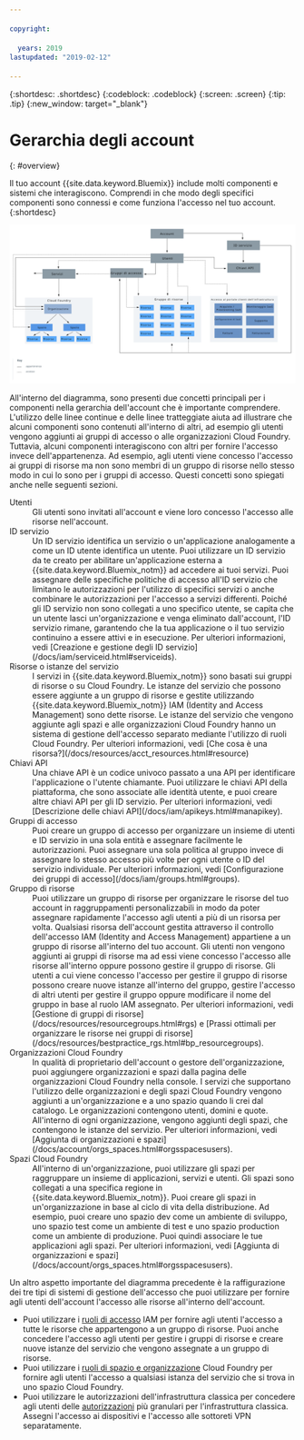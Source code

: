 ```yaml
---

copyright:

  years: 2019
lastupdated: "2019-02-12"

---
```


{:shortdesc: .shortdesc}
{:codeblock: .codeblock}
{:screen: .screen}
{:tip: .tip}
{:new_window: target="_blank"}


# Gerarchia degli account
{: #overview}

Il tuo account {{site.data.keyword.Bluemix}} include molti componenti e sistemi che interagiscono. Comprendi in che modo degli specifici componenti sono connessi e come funziona l'accesso nel tuo account. 
{:shortdesc}

<a href="https://cloud.ibm.com/docs/api/content/account/images/account_diagram.svg">
  <img src="images/account_diagram.svg" alt="diagramma account">
</a>

All'interno del diagramma, sono presenti due concetti principali per i componenti nella gerarchia dell'account che è importante comprendere. L'utilizzo delle linee continue e delle linee tratteggiate aiuta ad illustrare che alcuni componenti sono contenuti all'interno di altri, ad esempio gli utenti vengono aggiunti ai gruppi di accesso o alle organizzazioni Cloud Foundry. Tuttavia, alcuni componenti interagiscono con altri per fornire l'accesso invece dell'appartenenza. Ad esempio, agli utenti viene concesso l'accesso ai gruppi di risorse ma non sono membri di un gruppo di risorse nello stesso modo in cui lo sono per i gruppi di accesso. Questi concetti sono spiegati anche nelle seguenti sezioni.

<dl>
<dt>Utenti</dt>
<dd>Gli utenti sono invitati all'account e viene loro concesso l'accesso alle risorse nell'account.</dd>
<dt>ID servizio</dt>
<dd>Un ID servizio identifica un servizio o un'applicazione analogamente a come un ID utente identifica un utente. Puoi utilizzare un ID servizio da te creato per abilitare un'applicazione esterna a {{site.data.keyword.Bluemix_notm}} ad accedere ai tuoi servizi. Puoi assegnare delle specifiche politiche di accesso all'ID servizio che limitano le autorizzazioni per l'utilizzo di specifici servizi o anche combinare le autorizzazioni per l'accesso a servizi differenti. Poiché gli ID servizio non sono collegati a uno specifico utente, se capita che un utente lasci un'organizzazione e venga eliminato dall'account, l'ID servizio rimane, garantendo che la tua applicazione o il tuo servizio continuino a essere attivi e in esecuzione. Per ulteriori informazioni, vedi [Creazione e gestione degli ID servizio](/docs/iam/serviceid.html#serviceids).</dd>
<dt>Risorse o istanze del servizio</dt>
<dd>I servizi in {{site.data.keyword.Bluemix_notm}} sono basati sui gruppi di risorse o su Cloud Foundry. Le istanze del servizio che possono essere aggiunte a un gruppo di risorse e gestite utilizzando {{site.data.keyword.Bluemix_notm}} IAM (Identity and Access Management) sono dette risorse. Le istanze del servizio che vengono aggiunte agli spazi e alle organizzazioni Cloud Foundry hanno un sistema di gestione dell'accesso separato mediante l'utilizzo di ruoli Cloud Foundry. Per ulteriori informazioni, vedi [Che cosa è una risorsa?](/docs/resources/acct_resources.html#resource)</dd>
<dt>Chiavi API</dt>
<dd>Una chiave API è un codice univoco passato a una API per identificare l'applicazione o l'utente chiamante. Puoi utilizzare le chiavi API della piattaforma, che sono associate alle identità utente, e puoi creare altre chiavi API per gli ID servizio. Per ulteriori informazioni, vedi [Descrizione delle chiavi API](/docs/iam/apikeys.html#manapikey).</dd>
<dt>Gruppi di accesso</dt>
<dd>Puoi creare un gruppo di accesso per organizzare un insieme di utenti e ID servizio in una sola entità e assegnare facilmente le autorizzazioni. Puoi assegnare una sola politica al gruppo invece di assegnare lo stesso accesso più volte per ogni utente o ID del servizio individuale. Per ulteriori informazioni, vedi [Configurazione dei gruppi di accesso](/docs/iam/groups.html#groups).</dd>
<dt>Gruppo di risorse</dt>
<dd>Puoi utilizzare un gruppo di risorse per organizzare le risorse del tuo account in raggruppamenti personalizzabili in modo da poter assegnare rapidamente l'accesso agli utenti a più di un risorsa per volta. Qualsiasi risorsa dell'account gestita attraverso il controllo dell'accesso IAM (Identity and Access Management) appartiene a un gruppo di risorse all'interno del tuo account. Gli utenti non vengono aggiunti ai gruppi di risorse ma ad essi viene concesso l'accesso alle risorse all'interno oppure possono gestire il gruppo di risorse. Gli utenti a cui viene concesso l'accesso per gestire il gruppo di risorse possono creare nuove istanze all'interno del gruppo, gestire l'accesso di altri utenti per gestire il gruppo oppure modificare il nome del gruppo in base al ruolo IAM assegnato. Per ulteriori informazioni, vedi [Gestione di gruppi di risorse](/docs/resources/resourcegroups.html#rgs) e [Prassi ottimali per organizzare le risorse nei gruppi di risorse](/docs/resources/bestpractice_rgs.html#bp_resourcegroups).</dd>
<dt>Organizzazioni Cloud Foundry</dt>
<dd>In qualità di proprietario dell'account o gestore dell'organizzazione, puoi aggiungere organizzazioni e spazi dalla pagina delle organizzazioni Cloud Foundry nella console. I servizi che supportano l'utilizzo delle organizzazioni e degli spazi Cloud Foundry vengono aggiunti a un'organizzazione e a uno spazio quando li crei dal catalogo. Le organizzazioni contengono utenti, domini e quote. All'interno di ogni organizzazione, vengono aggiunti degli spazi, che contengono le istanze del servizio. Per ulteriori informazioni, vedi [Aggiunta di organizzazioni e spazi](/docs/account/orgs_spaces.html#orgsspacesusers).</dd>
<dt>Spazi Cloud Foundry</dt>
<dd>All'interno di un'organizzazione, puoi utilizzare gli spazi per raggruppare un insieme di applicazioni, servizi e utenti. Gli spazi sono collegati a una specifica
regione in {{site.data.keyword.Bluemix_notm}}. Puoi creare gli spazi in un'organizzazione in base al ciclo di vita della distribuzione. Ad esempio, puoi creare uno spazio dev come un ambiente di sviluppo,
uno spazio test come un ambiente di test e uno spazio production come un ambiente di produzione. Puoi quindi associare
le tue applicazioni agli spazi. Per ulteriori informazioni, vedi [Aggiunta di organizzazioni e spazi](/docs/account/orgs_spaces.html#orgsspacesusers).</dd>
</dl>

Un altro aspetto importante del diagramma precedente è la raffigurazione dei tre tipi di sistemi di gestione dell'accesso che puoi utilizzare per fornire agli utenti dell'account l'accesso alle risorse all'interno dell'account. 

  * Puoi utilizzare i [ruoli di accesso](/docs/iam/users_roles.html#iamusermanrol) IAM per fornire agli utenti l'accesso a tutte le risorse che appartengono a un gruppo di risorse. Puoi anche concedere l'accesso agli utenti per gestire i gruppi di risorse e creare nuove istanze del servizio che vengono assegnate a un gruppo di risorse.
  * Puoi utilizzare i [ruoli di spazio e organizzazione](/docs/iam/cfaccess.html#cfroles) Cloud Foundry per fornire agli utenti l'accesso a qualsiasi istanza del servizio che si trova in uno spazio Cloud Foundry.
  * Puoi utilizzare le autorizzazioni dell'infrastruttura classica per concedere agli utenti delle [autorizzazioni](/docs/iam/infrastructureaccess.html#infrapermission) più granulari per l'infrastruttura classica. Assegni l'accesso ai dispositivi e l'accesso alle sottoreti VPN separatamente.
